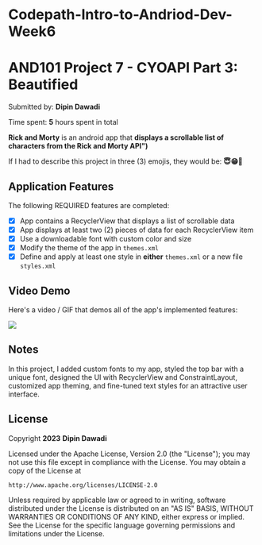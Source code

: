 # Codepath-Intro-to-Andriod-Dev-Week6
# AND101 Project 7 - CYOAPI Part 3: Beautified

Submitted by: **Dipin Dawadi**

Time spent: **5** hours spent in total

**Rick and Morty** is an android app that **displays a scrollable list of characters from the Rick and Morty API")**

If I had to describe this project in three (3) emojis, they would be: **😇😁👏**

## Application Features
The following REQUIRED features are completed:

- [x] App contains a RecyclerView that displays a list of scrollable data
- [x] App displays at least two (2) pieces of data for each RecyclerView item
- [x] Use a downloadable font with custom color and size
- [x] Modify the theme of the app in `themes.xml`
- [x] Define and apply at least one style in **either** `themes.xml` or a new file `styles.xml`

## Video Demo

Here's a video / GIF that demos all of the app's implemented features:

<img src='https://github.com/Dipin-D/Codepath-Intro-to-Andriod-Dev-Week6/assets/102004858/8d6067a2-46c7-4b20-8770-ffb48342e55e'/>


## Notes
In this project, I added custom fonts to my app, styled the top bar with a unique font,
designed the UI with RecyclerView and ConstraintLayout, customized app theming, and fine-tuned text styles for an attractive user interface.
## License

Copyright **2023** **Dipin Dawadi**

Licensed under the Apache License, Version 2.0 (the "License");
you may not use this file except in compliance with the License.
You may obtain a copy of the License at

    http://www.apache.org/licenses/LICENSE-2.0

Unless required by applicable law or agreed to in writing, software
distributed under the License is distributed on an "AS IS" BASIS,
WITHOUT WARRANTIES OR CONDITIONS OF ANY KIND, either express or implied.
See the License for the specific language governing permissions and
limitations under the License.
